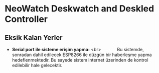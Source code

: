 # NeoWatch Deskwatch and Deskled Controller
## Eksik Kalan Yerler
- **Serial port ile sisteme erişim yapma:** <br\>
   &nbsp;&nbsp;&nbsp;&nbsp;&nbsp;&nbsp;&nbsp;&nbsp;&nbsp;&nbsp;&nbsp;&nbsp;Bu sistemde, sonradan dahil edilecek ESP8266 ile düzgün bir haberleşme yapma hedeflenmektedir. Bu sayede sistem internet üzerinden de kontrol edilebilir hale gelecektir.
